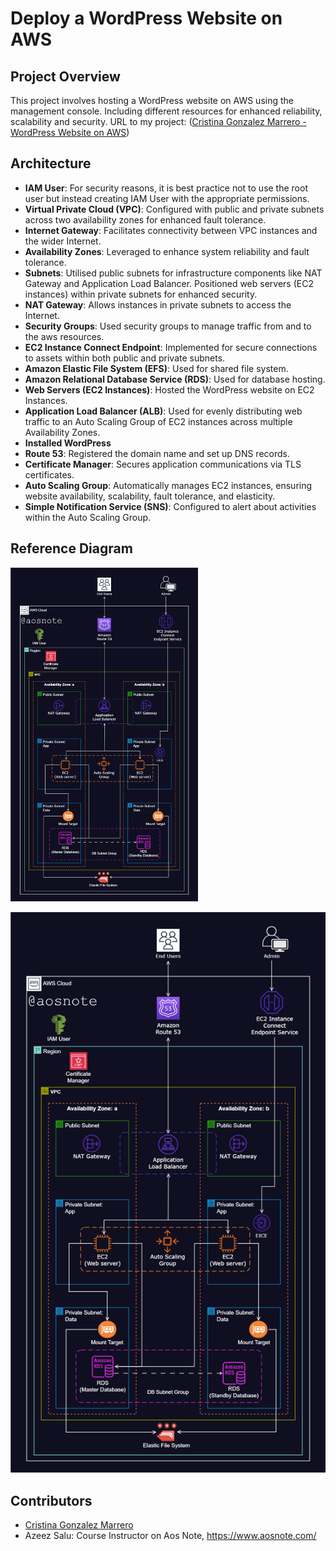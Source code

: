 # Deploy a WordPress Website on AWS

## Project Overview
This project involves hosting a WordPress website on AWS using the management console. Including different resources for enhanced reliability, scalability and security.
URL to my project: ([Cristina Gonzalez Marrero - WordPress Website on AWS](https://www.cristinawordpressproject.com/))

## Architecture
- **IAM User**: For security reasons, it is best practice not to use the root user but instead creating IAM User with the appropriate permissions.
- **Virtual Private Cloud (VPC)**: Configured with public and private subnets across two availability zones for enhanced fault tolerance.
- **Internet Gateway**: Facilitates connectivity between VPC instances and the wider Internet.
- **Availability Zones**: Leveraged to enhance system reliability and fault tolerance.
- **Subnets**: Utilised public subnets for infrastructure components like NAT Gateway and Application Load Balancer. Positioned web servers (EC2 instances) within private subnets for enhanced security.
- **NAT Gateway**: Allows instances in private subnets to access the Internet.
- **Security Groups**: Used security groups to manage traffic from and to the aws resources.  
- **EC2 Instance Connect Endpoint**: Implemented for secure connections to assets within both public and private subnets.  
- **Amazon Elastic File System (EFS)**: Used for shared file system.
- **Amazon Relational Database Service (RDS)**: Used for database hosting.
- **Web Servers (EC2 Instances)**: Hosted the WordPress website on EC2 Instances.
- **Application Load Balancer (ALB)**: Used for evenly distributing web traffic to an Auto Scaling Group of EC2 instances across multiple Availability Zones. 
- **Installed WordPress**
- **Route 53**: Registered the domain name and set up DNS records.
- **Certificate Manager**: Secures application communications via TLS certificates. 
- **Auto Scaling Group**: Automatically manages EC2 instances, ensuring website availability, scalability, fault tolerance, and elasticity.
- **Simple Notification Service (SNS)**: Configured to alert about activities within the Auto Scaling Group.

## Reference Diagram

<img src="2._Host_a_WordPress_Website_on_AWS.png" width="300">

![Reference Diagram](https://github.com/cristicristi7/Deploy-a-WordPress-Website-on-AWS/blob/main/2._Host_a_WordPress_Website_on_AWS.png)

## Contributors

- [Cristina Gonzalez Marrero](https://github.com/cristicristi7)
- Azeez Salu: Course Instructor on Aos Note, https://www.aosnote.com/
